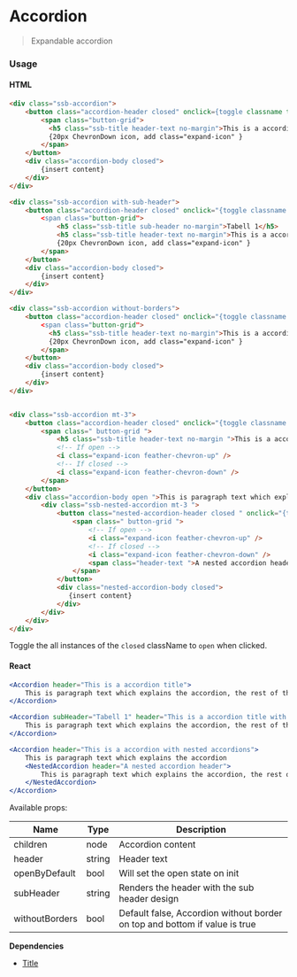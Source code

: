 Accordion
========

> Expandable accordion

### Usage

#### HTML

```html
<div class="ssb-accordion">
    <button class="accordion-header closed" onclick={toggle classname to 'open'}>
        <span class="button-grid">
          <h5 class="ssb-title header-text no-margin">This is a accordion title</h5>
          {20px ChevronDown icon, add class="expand-icon" }
        </span>
    </button>
    <div class="accordion-body closed">
        {insert content}
    </div>
</div>

<div class="ssb-accordion with-sub-header">
    <button class="accordion-header closed" onclick="{toggle classname to 'open'}>
        <span class="button-grid">
			<h5 class="ssb-title sub-header no-margin">Tabell 1</h5>
			<h5 class="ssb-title header-text no-margin">This is a accordion title with a sub-header</h5>
			{20px ChevronDown icon, add class="expand-icon" }
		</span>
    </button>
    <div class="accordion-body closed">
        {insert content}
    </div>
</div>

<div class="ssb-accordion without-borders">
    <button class="accordion-header closed" onclick="{toggle classname to 'open'}>
        <span class="button-grid">
          <h5 class="ssb-title header-text no-margin">This is a accordion without border</h5>
          {20px ChevronDown icon, add class="expand-icon" }
        </span>
    </button>
    <div class="accordion-body closed">
        {insert content}
    </div>
</div>


<div class="ssb-accordion mt-3">
    <button class="accordion-header closed" onclick="{toggle classname to 'open'}">
        <span class=" button-grid ">
        	<h5 class="ssb-title header-text no-margin ">This is a accordion with nested accordions</h5>
            <!-- If open -->
            <i class="expand-icon feather-chevron-up" />
            <!-- If closed -->
            <i class="expand-icon feather-chevron-down" />
      	</span>
    </button>
    <div class="accordion-body open ">This is paragraph text which explains the accordion, the rest of the text is just to fill it out and show the space it takes.
        <div class="ssb-nested-accordion mt-3 ">
            <button class="nested-accordion-header closed " onclick="{toggle classname to 'open'}">
                <span class=" button-grid ">
                    <!-- If open -->
                    <i class="expand-icon feather-chevron-up" />
                    <!-- If closed -->
                    <i class="expand-icon feather-chevron-down" />
                    <span class="header-text ">A nested accordion header</span>
                </span>
            </button>
            <div class="nested-accordion-body closed">
               {insert content}
            </div>
        </div>
    </div>
</div>
```
Toggle the all instances of the `closed` className to `open` when clicked.

#### React

```jsx harmony
<Accordion header="This is a accordion title">
    This is paragraph text which explains the accordion, the rest of the text is just to fill it out and show the space it takes.
</Accordion>

<Accordion subHeader="Tabell 1" header="This is a accordion title with a sub-header">
    This is paragraph text which explains the accordion, the rest of the text is just to fill it out and show the space it takes.
</Accordion>

<Accordion header="This is a accordion with nested accordions">
    This is paragraph text which explains the accordion
    <NestedAccordion header="A nested accordion header">
        This is paragraph text which explains the accordion, the rest of the text is just to fill it out and show the space it takes.
    </NestedAccordion>
</Accordion>
```

Available props:

| Name       | Type           | Description  |
| ---------- | ------------- | ----- |
| children | node | Accordion content |
| header | string | Header text |
| openByDefault | bool | Will set the open state on init |
| subHeader | string | Renders the header with the sub header design |
| withoutBorders | bool | Default false, Accordion without border on top and bottom if value is true |

__Dependencies__
 - [Title](../Title)

